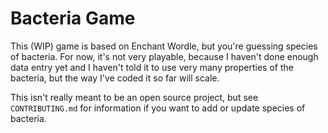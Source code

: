 # Bacteria Game
This (WIP) game is based on Enchant Wordle, but you're guessing species of bacteria. For now, it's not very playable, because I haven't done enough data entry yet and I haven't told it to use very many properties of the bacteria, but the way I've coded it so far will scale.

This isn't really meant to be an open source project, but see `CONTRIBUTING.md` for information if you want to add or update species of bacteria.